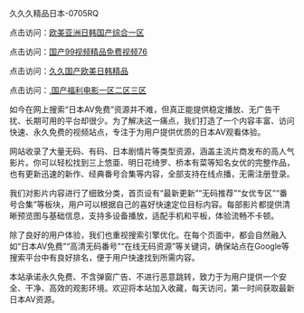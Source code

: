 久久久精品日本-0705RQ

点击访问：<a href="https://cfad.pages.dev/">欧美亚洲日韩国产综合一区</a>

点击访问：<a href="https://gfd-5xg.pages.dev/">国产99视频精品免费视频76</a>

点击访问：<a href="https://fdhf-454.pages.dev/">久久国产欧美日韩精品</a>

点击访问：<a href="https://bered.pages.dev/">,国产福利电影一区二区三区</a>

如今在网上搜索“日本AV免费”资源并不难，但真正能提供稳定播放、无广告干扰、长期可用的平台却很少。为了解决这一痛点，我们打造了一个内容丰富、访问快速、永久免费的视频站点，专注于为用户提供优质的日本AV观看体验。

网站收录了大量无码、有码、日本剧情片等类型资源，涵盖主流片商发布的高人气影片。你可以轻松找到三上悠亜、明日花绮罗、桥本有菜等知名女优的完整作品，也有更新迅速的新作、经典番号合集等内容，全部支持在线点播，无需注册登录。

我们对影片内容进行了细致分类，首页设有“最新更新”“无码推荐”“女优专区”“番号合集”等板块，用户可以根据自己的喜好快速定位目标内容。每部影片都提供清晰预览图与基础信息，支持多设备播放，适配手机和平板，体验流畅不卡顿。

除了良好的用户体验，我们也重视搜索引擎优化。在每个页面中，都会自然融入如“日本AV免费”“高清无码番号”“在线无码资源”等关键词，确保站点在Google等搜索平台中有良好排名，便于用户快速找到所需内容。

本站承诺永久免费、不含弹窗广告、不进行恶意跳转，致力于为用户提供一个安全、干净、高效的观影环境。欢迎将本站加入收藏，每天访问，第一时间获取最新日本AV资源。

<span style="display:none;">[Canonical link](https://github.com/I20250705/So13 ）</span>
